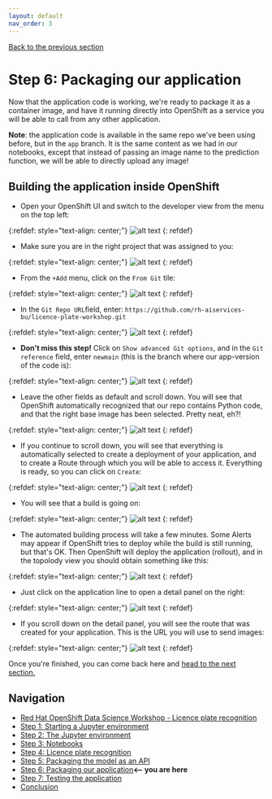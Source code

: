 ```yaml
---
layout: default
nav_order: 3
---
```

[Back to the previous section](step5.md)

# Step 6: Packaging our application

Now that the application code is working, we're ready to package it as a container image, and have it running directly into OpenShift as a service you will be able to call from any other application.

**Note**: the application code is available in the same repo we've been using before, but in the `app` branch. It is the same content as we had in our notebooks, except that instead of passing an image name to the prediction function, we will be able to directly upload any image!

## Building the application inside OpenShift

* Open your OpenShift UI and switch to the developer view from the menu on the top left:

{:refdef: style="text-align: center;"}
![alt text](./assets/img/dev_view.png "Developer view")
{: refdef}

* Make sure you are in the right project that was assigned to you:

{:refdef: style="text-align: center;"}
![alt text](./assets/img/select_project.png "Select project")
{: refdef}

* From the `+Add` menu, click on the `From Git` tile:

{:refdef: style="text-align: center;"}
![alt text](./assets/img/from_git.png "Git")
{: refdef}

* In the `Git Repo URL`field, enter: `https://github.com/rh-aiservices-bu/licence-plate-workshop.git`

{:refdef: style="text-align: center;"}
![alt text](./assets/img/git_repo.png "Git repo")
{: refdef}

* **Don't miss this step!** Click on `Show advanced Git options`, and in the `Git reference` field, enter `newmain` (this is the branch where our app-version of the code is):

{:refdef: style="text-align: center;"}
![alt text](./assets/img/app_branch.png "Select branch")
{: refdef}

* Leave the other fields as default and scroll down. You will see that OpenShift automatically recognized that our repo contains Python code, and that the right base image has been selected. Pretty neat, eh?!

{:refdef: style="text-align: center;"}
![alt text](./assets/img/build_image.png "Build image")
{: refdef}

* If you continue to scroll down, you will see that everything is automatically selected to create a deployment of your application, and to create a Route through which you will be able to access it. Everything is ready, so you can click on `Create`:

{:refdef: style="text-align: center;"}
![alt text](./assets/img/create_app.png "Create Application")
{: refdef}

* You will see that a build is going on:

{:refdef: style="text-align: center;"}
![alt text](./assets/img/build_app.png "Build process")
{: refdef}

* The automated building process will take a few minutes. Some Alerts may appear if OpenShift tries to deploy while the build is still running, but that's OK. Then OpenShift will deploy the application (rollout), and in the topolody view you should obtain something like this:

{:refdef: style="text-align: center;"}
![alt text](./assets/img/topology_view.png "Topology view")
{: refdef}

* Just click on the application line to open a detail panel on the right:

{:refdef: style="text-align: center;"}
![alt text](./assets/img/detail_panel.png "Detail")
{: refdef}

* If you scroll down on the detail panel, you will see the route that was created for your application. This is the URL you will use to send images:

{:refdef: style="text-align: center;"}
![alt text](./assets/img/route.png "Route")
{: refdef}

Once you're finished, you can come back here and [head to the next section.](step7.md)

## Navigation

<!-- startnav -->
* [Red Hat OpenShift Data Science Workshop - Licence plate recognition](index.md)
* [Step 1: Starting a Jupyter environment](step1.md)
* [Step 2: The Jupyter environment](step2.md)
* [Step 3: Notebooks](step3.md)
* [Step 4: Licence plate recognition](step4.md)
* [Step 5: Packaging the model as an API](step5.md)
* [Step 6: Packaging our application](step6.md)**<-- you are here**
* [Step 7: Testing the application](step7.md)
* [Conclusion](step8.md)
<!-- endnav -->
